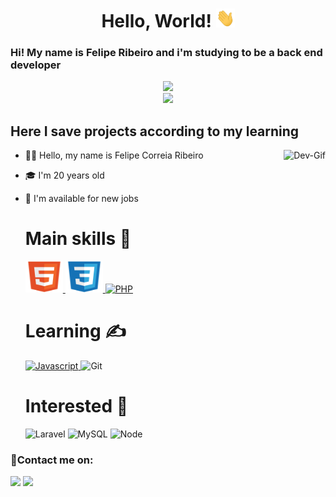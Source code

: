 <h1 align="center" >Hello, World! <img src="https://raw.githubusercontent.com/ABSphreak/ABSphreak/master/gifs/Hi.gif" width="30px" height = 30px"></h1>

### Hi! My name is Felipe Ribeiro and i'm studying to be a back end developer

<div align="center" height="180em">
  <a href="https://github.com/FelipeRibeir0">
  <img src="https://github-readme-stats.vercel.app/api?username=FelipeRibeir0&hide=issues,prs&show_icons=true&theme=react&include_all_commits=true&count_private=true"/>
    <br>
  <img src="https://github-readme-stats.vercel.app/api/top-langs/?username=FelipeRibeir0&layout=compact&langs_count=7&theme=react"/>
  </a>
</div>
<div>

  ## Here I save projects according to my learning
  <img align="right" alt="Dev-Gif" height="150" src="https://thumbs.gfycat.com/JollyHalfBlowfish-size_restricted.gif">
  
- 👨‍💻 Hello, my name is Felipe Correia Ribeiro
- 🎓 I'm 20 years old
- 💼 I'm available for new jobs
    
  # Main skills :dart:

  <a href="https://github.com/FelipeRibeir0/HtmlCss01">
  <img alt="HTML" height="50" width="60" src="https://raw.githubusercontent.com/devicons/devicon/master/icons/html5/html5-original.svg">
  </a>
   <a href="https://github.com/FelipeRibeir0/HtmlCss01">
  <img alt="CSS" height="50" width="60" src="https://raw.githubusercontent.com/devicons/devicon/master/icons/css3/css3-original.svg">
  </a>
  <a href="https://github.com/FelipeRibeir0/cursoFullStack">
  <img alt="PHP" width="80" src="https://www.freepnglogos.com/uploads/php-logo-png/php-logo-php-elephant-logo-vectors-download-5.png">
  </a>
  
  # Learning :writing_hand:
  <a href="https://github.com/FelipeRibeir0/aprendendoFirebase">
  <img  alt="Javascript" width="60" src="https://logos-download.com/wp-content/uploads/2019/01/JavaScript_Logo.png">
  </a>
    <img  alt="Git" height="50" width="60" src="https://cdn.jsdelivr.net/gh/devicons/devicon/icons/git/git-original.svg"/>
  
  # Interested :eyes:
    <img  alt="Laravel" height="50" width="50" src="https://static-00.iconduck.com/assets.00/laravel-icon-497x512-uwybstke.png">
  <img  alt="MySQL" height="50" width="60" src="https://cdn.jsdelivr.net/gh/devicons/devicon/icons/mysql/mysql-original.svg"/>
  <img  alt="Node" height="50" width="50" src="https://cdn.iconscout.com/icon/free/png-256/free-node-js-1174925.png">
<div>


  
  <h3 align="left">🔸Contact me on:</h3>
  <a href = "mailto:fecribeiro2003@gmail.com"><img src="https://img.shields.io/badge/Gmail-D14836?style=for-the-badge&logo=gmail&logoColor=white" width="100" target="_blank"></a>
  <a href="https://www.linkedin.com/in/felipe-ribeiro-2003aswd/" target="_blank"><img src="https://img.shields.io/badge/-LinkedIn-%230077B5?style=for-the-badge&logo=linkedin&logoColor=white" width="123" target="_blank"></a>  
</div>

